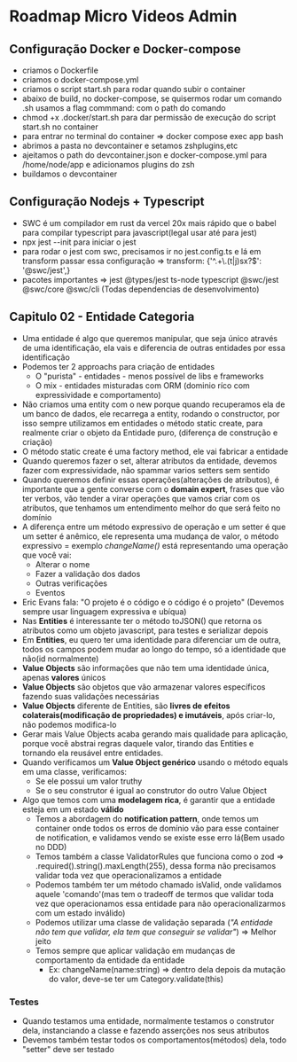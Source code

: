 # Roadmap Micro Videos Admin
## Configuração Docker e Docker-compose
- criamos o Dockerfile
- criamos o docker-compose.yml
- criamos o script start.sh para rodar quando subir o container
- abaixo de build, no docker-compose, se quisermos rodar um comando .sh usamos a flag commmand: com o path do comando
- chmod +x .docker/start.sh para dar permissão de execução do script start.sh no container
- para entrar no terminal do container => docker compose exec app bash
- abrimos a pasta no devcontainer e setamos zshplugins,etc 
- ajeitamos o path do devcontainer.json e docker-compose.yml para /home/node/app e adicionamos plugins do zsh
- buildamos o devcontainer
## Configuração Nodejs + Typescript
- SWC é um compilador em rust da vercel 20x mais rápido que o babel para compilar typescript para javascript(legal usar até para jest)
- npx jest --init para iniciar o jest
- para rodar o jest com swc, precisamos ir no jest.config.ts e lá em transform passar essa configuração => transform: {'^.+\\.(t|j)sx?$': '@swc/jest',}
- pacotes importantes => jest @types/jest ts-node typescript @swc/jest @swc/core @swc/cli (Todas dependencias de desenvolvimento)
## Capitulo 02 - Entidade Categoria
- Uma entidade é algo que queremos manipular, que seja único através de uma identificação, ela vais e diferencia de outras entidades por essa identificação
- Podemos ter 2 approachs para criação de entidades
  - O "purista" - entidades - menos possível de libs e frameworks
  - O mix - entidades misturadas com ORM (dominio ríco com expressividade e comportamento)
- Não criamos uma entity com o new porque quando recuperamos ela de um banco de dados, ele recarrega a entity, rodando o constructor, por isso sempre utilizamos em entidades o método static create, para realmente criar o objeto da Entidade puro, (diferença de construção e criação)
- O método static create é uma factory method, ele vai fabricar a entidade
- Quando queremos fazer o set, alterar atributos da entidade, devemos fazer com expressividade, não spammar varios setters sem sentido
- Quando queremos definir essas operações(alterações de atributos), é importante que a gente converse com o **domain expert**, frases que vão ter verbos, vão tender a virar operações que vamos criar com os atributos, que tenhamos um entendimento melhor do que será feito no domínio
- A diferença entre um método expressivo de operação e um setter é que um setter é anêmico, ele representa uma mudança de valor, o método expressivo = exemplo *changeName()* está representando uma operação que você vai:
  - Alterar o nome
  - Fazer a validação dos dados
  - Outras verificações
  - Eventos
- Eric Evans fala: "O projeto é o código e o código é o projeto" (Devemos sempre usar linguagem expressiva e ubíqua)
- Nas **Entities** é interessante ter o método toJSON() que retorna os atributos como um objeto javascript, para testes e serializar depois
- Em **Entities**, eu quero ter uma identidade para diferenciar um de outra, todos os campos podem mudar ao longo do tempo, só a identidade que não(id normalmente)
- **Value Objects** são informações que não tem uma identidade única, apenas **valores** únicos
- **Value Objects** são objetos que vão armazenar valores específicos fazendo suas validações necessárias
- **Value Objects** diferente de Entities, são **livres de efeitos colaterais(modificação de propriedades) e imutáveis**, após criar-lo, não podemos modifica-lo
- Gerar mais Value Objects acaba gerando mais qualidade para aplicação, porque você abstrai regras daquele valor, tirando das Entities e tornando ela reusável entre entidades.
- Quando verificamos um **Value Object genérico** usando o método equals em uma classe, verificamos:
  - Se ele possui um valor truthy
  - Se o seu construtor é igual ao construtor do outro Value Object
- Algo que temos com uma **modelagem rica**, é garantir que a entidade esteja em um estado **válido**
  - Temos a abordagem do **notification pattern**, onde temos um container onde todos os erros de domínio vão para esse container de notification, e validamos vendo se existe esse erro lá(Bem usado no DDD)
  - Temos também a classe ValidatorRules que funciona como o zod => .required().string().maxLength(255), dessa forma não precisamos validar toda vez que operacionalizamos a entidade
  - Podemos também ter um método chamado isValid, onde validamos aquele 'comando'(mas tem o tradeoff de termos que validar toda vez que operacionamos essa entidade para não operacionalizarmos com um estado inválido)
  - Podemos utilizar uma classe de validação separada (*"A entidade não tem que validar, ela tem que conseguir se validar"*) => Melhor jeito
  - Temos sempre que aplicar validação em mudanças de comportamento da entidade da entidade
    - Ex: changeName(name:string) => dentro dela depois da mutação do valor, deve-se ter um Category.validate(this)

### Testes
- Quando testamos uma entidade, normalmente testamos o construtor dela, instanciando a classe e fazendo asserções nos seus atributos
- Devemos também testar todos os comportamentos(métodos) dela, todo "setter" deve ser testado
